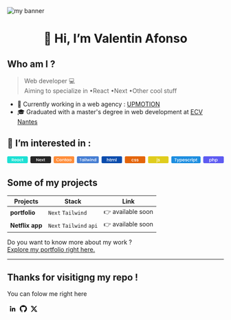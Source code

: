 <img src="https://user-images.githubusercontent.com/74588309/194080800-4ca79ddc-12a3-489a-b32d-430f172189c5.png" alt="my banner" >

# <p align="center">👋 Hi, I’m Valentin Afonso</p>

## Who am I ?
> Web developer :computer:  
Aiming to specialize in   •React   •Next   •Other cool stuff

* :department_store: Currently working in a web agency : [UPMOTION](https://www.up-motion.fr/)  
* 🎓 Graduated with a master's degree in web development at [ECV Nantes](https://www.ecv.fr/)

## :dart: I’m interested in :

<img src="https://raw.githubusercontent.com/valentin-afonso/valentin-afonso/main/img/tags.png" alt="tags" />  

## Some of my projects  
Projects | Stack | Link
--- | --- | ---
**portfolio** | `Next` `Tailwind` | :point_right: available soon
**Netflix app** | `Next` `Tailwind` `api` | :point_right: available soon  

Do you want to know more about my work ?  
[Explore my portfolio right here.](https://github.com/valentin-afonso)  

---
## Thanks for visitigng my repo ! 
You can folow me right here

<a href="https://www.linkedin.com/in/valentin-afonso-793130199/" target="_blank">
<img align="left" src="https://raw.githubusercontent.com/valentin-afonso/valentin-afonso/main/img/icon-linkedin.png" alt="Valentin Afonso | LinkedIn" width:"25px" height:"25px" />
</a>
<a href="https://github.com/valentin-afonso" target="_blank">
<img align="left" src="https://raw.githubusercontent.com/valentin-afonso/valentin-afonso/main/img/icon-github.png" alt="github" width:"25px" height:"25px" />
</a>
<a href="https://twitter.com/" target="_blank">
<img align="left" src="https://raw.githubusercontent.com/valentin-afonso/valentin-afonso/main/img/icon-twitter.png" alt="Twitter" width:"25px" height:"25px" />
</a>


